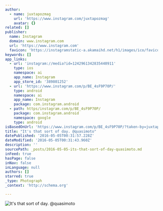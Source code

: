 ```yaml
---
author:
  - name: juxtapozmag
    url: 'https://www.instagram.com/juxtapozmag'
    avatar: {}
related: []
publisher:
  name: Instagram
  domain: www.instagram.com
  url: 'https://www.instagram.com'
  favicon: 'https://instagramstatic-a.akamaihd.net/h1/images/ico/favicon.ico/7cdab0872b15.ico'
keywords: []
app_links:
  - url: 'instagram://media?id=1242961342835440911'
    type: ios
    namespace: ai
    app_name: Instagram
    app_store_id: '389801252'
  - url: 'https://www.instagram.com/p/BE_4sF9P70P/'
    type: android
    namespace: ai
    app_name: Instagram
    package: com.instagram.android
  - path: https/instagram.com/p/BE_4sF9P70P/
    package: com.instagram.android
    namespace: google
    type: android
isBasedOnUrl: 'https://www.instagram.com/p/BE_4sF9P70P/?taken-by=juxtapozmag'
title: "It's that sort of day. @quasimoto"
datePublished: '2016-05-05T00:31:57.228Z'
dateModified: '2016-05-05T00:31:43.960Z'
description: ''
sourcePath: _posts/2016-05-05-its-that-sort-of-day-quasimoto.md
inFeed: true
hasPage: false
inNav: false
inLanguage: null
authors: []
starred: true
_type: Photograph
_context: 'http://schema.org'

---
```

![It's that sort of day. @quasimoto](https://scontent.cdninstagram.com/t51.2885-15/sh0.08/e35/p640x640/13129990_1747512048868925_710187641_n.jpg?ig_cache_key=MTI0Mjk2MTM0MjgzNTQ0MDkxMQ%3D%3D.2)